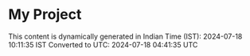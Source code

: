 # My Project

This content is dynamically generated in Indian Time (IST): 2024-07-18 10:11:35 IST
Converted to UTC: 2024-07-18 04:41:35 UTC
